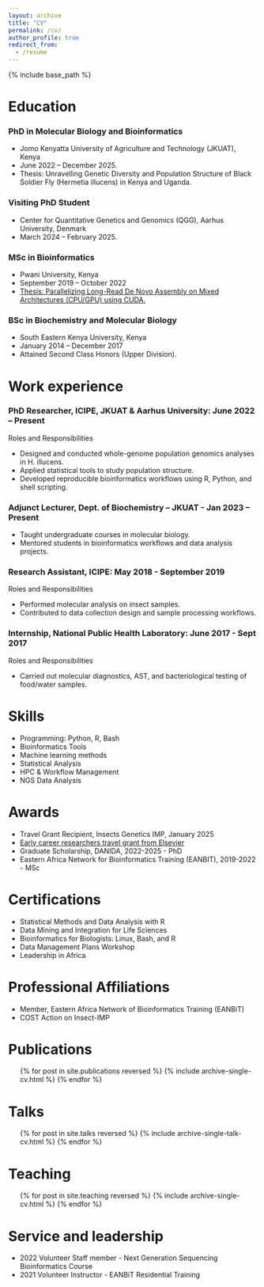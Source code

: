 ```yaml
---
layout: archive
title: "CV"
permalink: /cv/
author_profile: true
redirect_from:
  - /resume
---
```


{% include base_path %}

Education
======

### PhD in Molecular Biology and Bioinformatics
*	Jomo Kenyatta University of Agriculture and Technology (JKUAT), Kenya
*	June 2022 – December 2025.
*	Thesis: Unravelling Genetic Diversity and Population Structure of Black Soldier Fly (Hermetia illucens) in Kenya and Uganda.
### Visiting PhD Student
*	Center for Quantitative Genetics and Genomics (QGG), Aarhus University, Denmark 
*	March 2024 – February 2025.
### MSc in Bioinformatics
*	Pwani University, Kenya 
*	September 2019 – October 2022
*	[Thesis: Parallelizing Long-Read De Novo Assembly on Mixed Architectures (CPU/GPU) using CUDA.](https://www.google.com/url?sa=t&source=web&rct=j&opi=89978449&url=https://elibrary.pu.ac.ke/handle/123456789/1006&ved=2ahUKEwjehqvB1OmOAxX28LsIHfdUIusQFnoECBcQAQ&usg=AOvVaw1fjyklKDRaxVglGiYpZdA9)
### BSc in Biochemistry and Molecular Biology
*	South Eastern Kenya University, Kenya 
*	January 2014 – December 2017
*	Attained Second Class Honors (Upper Division). 

Work experience
======

### PhD Researcher, ICIPE, JKUAT & Aarhus University: June 2022 – Present
Roles and Responsibilities 
*	Designed and conducted whole-genome population genomics analyses in H. illucens.
*	Applied statistical tools to study population structure.
*	Developed reproducible bioinformatics workflows using R, Python, and shell scripting.
### Adjunct Lecturer, Dept. of Biochemistry – JKUAT - Jan 2023 – Present
*	Taught undergraduate courses in molecular biology.
*	Mentored students in bioinformatics workflows and data analysis projects.
### Research Assistant, ICIPE: May 2018 - September 2019
Roles and Responsibilities
*	Performed molecular analysis on insect samples.
*	Contributed to data collection design and sample processing workflows.
### Internship, National Public Health Laboratory: June 2017 - Sept 2017
Roles and Responsibilities 
*	Carried out molecular diagnostics, AST, and bacteriological testing of food/water samples.

Skills
======
*	Programming: Python, R, Bash
*	Bioinformatics Tools
*	Machine learning methods
*	Statistical Analysis
*	HPC & Workflow Management
*	NGS Data Analysis

Awards
======
* Travel Grant Recipient, Insects Genetics IMP, January 2025
* [Early career researchers travel grant from Elsevier](http://www.icipe.org/news/early-career-researchers-receive-grants-elsevier)
* Graduate Scholarship, DANIDA, 2022-2025 - PhD
* Eastern Africa Network for Bioinformatics Training (EANBIT), 2019-2022 - MSc

Certifications
======
* Statistical Methods and Data Analysis with R
* Data Mining and Integration for Life Sciences
* Bioinformatics for Biologists: Linux, Bash, and R
* Data Management Plans Workshop
* Leadership in Africa

Professional Affiliations
======
* Member, Eastern Africa Network of Bioinformatics Training (EANBiT)
* COST Action on Insect-IMP

Publications
======
  <ul>{% for post in site.publications reversed %}
    {% include archive-single-cv.html %}
  {% endfor %}</ul>
  
Talks
======
  <ul>{% for post in site.talks reversed %}
    {% include archive-single-talk-cv.html  %}
  {% endfor %}</ul>
  
Teaching
======
  <ul>{% for post in site.teaching reversed %}
    {% include archive-single-cv.html %}
  {% endfor %}</ul>
  
Service and leadership
======
* 2022 Volunteer Staff member - Next Generation Sequencing Bioinformatics Course
* 2021 Volunteer Instructor - EANBiT Residential Training
